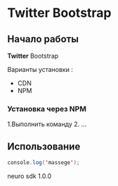 # Twitter Bootstrap
## Начало работы 
**Twitter** Bootstrap

Варианты установки :
* CDN
* NPM

### Установка через NPM

1.Выполнить команду
2. ...



## Использование 
 
 ```java
console.log('massege');
```
<dependency>
  <groupId>neuro</groupId>
  <artifactId>sdk</artifactId>
  <version>1.0.0</version>
</dependency>